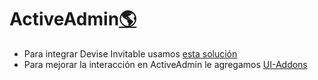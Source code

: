 ActiveAdmin[:earth_americas:](https://github.com/activeadmin/activeadmin)
=========

* Para integrar Devise Invitable usamos [esta solución](http://cb.platan.us/rails/active%20admin/devise/2015/03/18/invitar-usuarios-con-devise.html)
* Para mejorar la interacción en ActiveAdmin le agregamos [UI-Addons](https://github.com/platanus/activeadmin-ui-addons)
